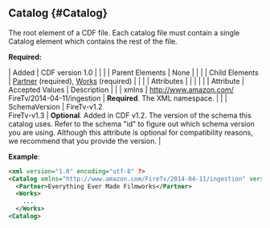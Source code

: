 ---
---

## Catalog {#Catalog}

The root element of a CDF file. Each catalog file must contain a single Catalog element which contains the rest of the file.

**Required:**

| Added | CDF version 1.0 | | |
| Parent Elements | None | | |
| Child Elements | [Partner](#partner) (required), [Works](#works) (required) | | |
| Attributes | | | |
| | Attribute | Accepted Values | Description |
| | xmlns | http://www.amazon.com/ FireTv/2014-04-11/ingestion | **Required**. The XML namespace. |
| | SchemaVersion | FireTv-v1.2 <br/> FireTv-v1.3 | **Optional**. Added in CDF v1.2\. The version of the schema this catalog uses. Refer to the schema "id" to figure out which schema version you are using. Although this attribute is optional for compatibility reasons, we recommend that you provide the version. |

**Example**:

```xml
<xml version="1.0" encoding="utf-8" ?>
<Catalog xmlns="http://www.amazon.com/FireTv/2014-04-11/ingestion" version="FireTv-v1.3">
  <Partner>Everything Ever Made Filmworks</Partner>
  <Works>
    ...
  </Works>
<Catalog>
```
